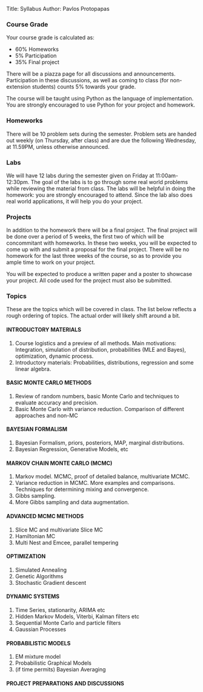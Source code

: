Title: Syllabus
Author: Pavlos Protopapas


### Course Grade

<p class="text-primary">
Your course grade is calculated as:

<ul>
	<li>60% Homeworks </li>
	<li>5% Participation </li>
	<li>35% Final project </li>
</ul>
</p>

There will be a piazza page for all discussions and announcements. Participation in these discussions, as well as coming to class (for non-extension students) counts 5% towards your grade.

The course will be taught using Python as the language of implementation. You are strongly encouraged to use Python for your project and homework.

### Homeworks

There will be 10 problem sets during the semester. Problem sets are handed out weekly (on Thursday, after class) and are due the following Wednesday, at 11.59PM, unless otherwise announced.

### Labs

We will have 12 labs during the semester given on Friday at 11:00am-12:30pm. The goal of the labs is to go through some real world problems while reviewing the material from class. The labs will be helpful in doing the homework: you are strongly encouraged to attend. Since the lab also does real world applications, it will help you do your project.

### Projects

In addition to the homework there will be a final project. The final project will be done over a period of 5 weeks, the first two of which will be concommitant with homeworks. In these two weeks, you will be expected to come up with and submit a proposal for the final project. There will be no homework for the last three weeks of the course, so as to provide you ample time to work on your project.

You will be expected to produce a written paper and a poster to showcase your project. All code used for the project must also be submitted.

### Topics

These are the topics which will be covered in class. The list below reflects a rough ordering of topics. The actual order will likely shift around a bit.

#### INTRODUCTORY MATERIALS 

1. Course logistics and a preview of all methods. Main motivations: Integration, simulation of distribution, probabilities (MLE and Bayes), optimization, dynamic process. 
1. Introductory materials: Probabilities, distributions, regression and some linear algebra.

#### BASIC MONTE CARLO METHODS

1. Review of random numbers, basic Monte Carlo and techniques to evaluate accuracy and precision.
1. Basic Monte Carlo with variance reduction. Comparison of different approaches and non-MC

#### BAYESIAN FORMALISM

1. Bayesian Formalism, priors, posteriors, MAP, marginal distributions.
1. Bayesian Regression, Generative Models, etc

#### MARKOV CHAIN MONTE CARLO (MCMC)

1. Markov model. MCMC, proof of detailed balance, multivariate MCMC.
1. Variance reduction in MCMC. More examples and comparisons. Techniques for determining mixing and convergence.
1. Gibbs sampling. 
1. More Gibbs sampling and data augmentation.

#### ADVANCED MCMC METHODS 

1. Slice MC and multivariate Slice MC
1. Hamiltonian MC
1. Multi Nest and Emcee, parallel tempering


#### OPTIMIZATION

1. Simulated Annealing
1. Genetic Algorithms
1. Stochastic Gradient descent

#### DYNAMIC SYSTEMS

1. Time Series, stationarity, ARIMA etc
1. Hidden Markov Models, Viterbi, Kalman filters etc
1. Sequential Monte Carlo and particle filters
1. Gaussian Processes

#### PROBABILISTIC MODELS

1. EM mixture model 
1. Probabilistic Graphical Models
1. (if time permits) Bayesian Averaging


#### PROJECT PREPARATIONS AND DISCUSSIONS


